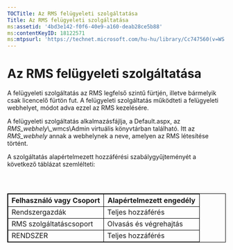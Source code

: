 ```yaml
---
TOCTitle: Az RMS felügyeleti szolgáltatása
Title: Az RMS felügyeleti szolgáltatása
ms:assetid: '4bd3e142-f0f6-40e9-a160-deab28ce5b88'
ms:contentKeyID: 18122571
ms:mtpsurl: 'https://technet.microsoft.com/hu-hu/library/Cc747560(v=WS.10)'
---
```


Az RMS felügyeleti szolgáltatása
================================

A felügyeleti szolgáltatás az RMS legfelső szintű fürtjén, illetve bármelyik csak licencelő fürtön fut. A felügyeleti szolgáltatás működteti a felügyeleti webhelyet, módot adva ezzel az RMS kezelésére.

A felügyeleti szolgáltatás alkalmazásfájlja, a Default.aspx, az *RMS\_webhely*\\\_wmcs\\Admin virtuális könyvtárban található. Itt az *RMS\_webhely* annak a webhelynek a neve, amelyen az RMS létesítése történt.

A szolgáltatás alapértelmezett hozzáférési szabálygyűjteményét a következő táblázat szemlélteti:

###  

 
<p> </p>
<table style="border:1px solid black;">
<colgroup>
<col width="50%" />
<col width="50%" />
</colgroup>
<thead>
<tr class="header">
<th style="border:1px solid black;" >Felhasználó vagy Csoport</th>
<th style="border:1px solid black;" >Alapértelmezett engedély</th>
</tr>
</thead>
<tbody>
<tr class="odd">
<td style="border:1px solid black;">Rendszergazdák</td>
<td style="border:1px solid black;">Teljes hozzáférés</td>
</tr>
<tr class="even">
<td style="border:1px solid black;">RMS szolgáltatáscsoport</td>
<td style="border:1px solid black;">Olvasás és végrehajtás</td>
</tr>
<tr class="odd">
<td style="border:1px solid black;">RENDSZER</td>
<td style="border:1px solid black;">Teljes hozzáférés</td>
</tr>
</tbody>
</table>
